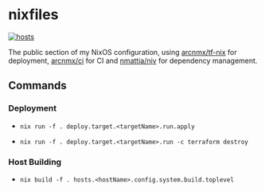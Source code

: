 # nixfiles

[![hosts](https://github.com/kittywitch/nixfiles/actions/workflows/hosts.yml/badge.svg)](https://github.com/kittywitch/nixfiles/actions/workflows/hosts.yml)

The public section of my NixOS configuration, using [arcnmx/tf-nix](https://github.com/arcnmx/tf-nix) for deployment, [arcnmx/ci](https://github.com/arcnmx/ci) for CI and [nmattia/niv](https://github.com/nmattia/niv) for dependency management.

## Commands

### Deployment

* `nix run -f . deploy.target.<targetName>.run.apply`

* `nix run -f . deploy.target.<targetName>.run -c terraform destroy`

### Host Building

* `nix build -f . hosts.<hostName>.config.system.build.toplevel`

